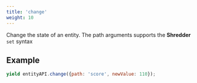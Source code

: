 ```yaml
---
title: 'change'
weight: 10
---
```


Change the state of an entity. The path arguments supports the **Shredder**
`set` syntax

## Example

```js
yield entityAPI.change({path: 'score', newValue: 110});
```
